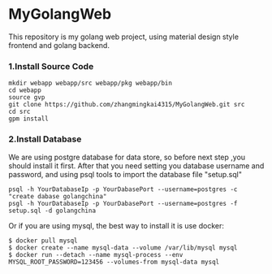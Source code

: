 # MyGolangWeb
This repository is my golang web project, using material design style frontend and golang backend. 


### 1.Install Source Code

```shell
mkdir webapp webapp/src webapp/pkg webapp/bin
cd webapp
source gvp
git clone https://github.com/zhangmingkai4315/MyGolangWeb.git src
cd src
gpm install
```

### 2.Install Database

We are using postgre database for data store, so before next step ,you should install it first. After that you need setting you database username and password, and using psql tools to import the database file "setup.sql"

```
psql -h YourDatabaseIp -p YourDabasePort --username=postgres -c "create dabase golangchina"
psgl -h YourDatabaseIp -p YourDabasePort --username=postgres -f setup.sql -d golangchina
```

Or if you are using mysql, the best way to install it is use docker:

```
$ docker pull mysql
$ docker create --name mysql-data --volume /var/lib/mysql mysql
$ docker run --detach --name mysql-process --env MYSQL_ROOT_PASSWORD=123456 --volumes-from mysql-data mysql

```



